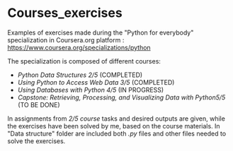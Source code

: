 # Courses_exercises

Examples of exercises made during the "Python for everybody" specialization in Coursera.org platform : https://www.coursera.org/specializations/python

The specialization is composed of different courses:
- *Python Data Structures 2/5* (COMPLETED)
- *Using Python to Access Web Data 3/5* (COMPLETED)
- *Using Databases with Python 4/5* (IN PROGRESS)
- *Capstone: Retrieving, Processing, and Visualizing Data with Python5/5* (TO BE DONE)

In assignments from *2/5 course* tasks and desired outputs are given, while the exercises have been solved by me, based on the course materials. In "Data structure" folder are included both *.py* files and other files needed to solve the exercises.
